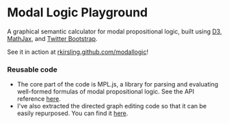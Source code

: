 Modal Logic Playground
======================

A graphical semantic calculator for modal propositional logic, built using [D3](http://d3js.org/), [MathJax](http://www.mathjax.org/), and [Twitter Bootstrap](http://twitter.github.com/bootstrap/).

See it in action at [rkirsling.github.com/modallogic](http://rkirsling.github.com/modallogic/)!

### Reusable code
* The core part of the code is MPL.js, a library for parsing and evaluating well-formed formulas of modal propositional logic. See the API reference [here](http://github.com/rkirsling/modallogic/API-Reference.md).
* I've also extracted the directed graph editing code so that it can be easily repurposed. You can find it [here](http://bl.ocks.org/rkirsling/5001347).
